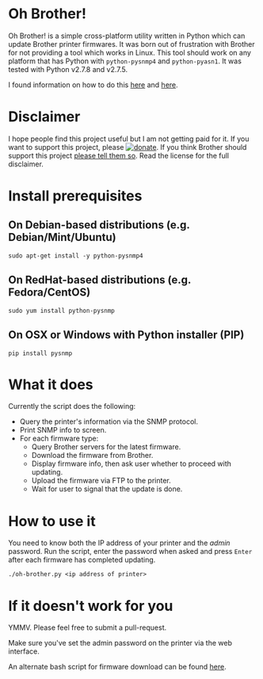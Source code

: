 # Oh Brother!
Oh Brother! is a simple cross-platform utility written in Python which can
update Brother printer firmwares.  It was born out of frustration with Brother
for not providing a tool which works in Linux.  This tool should work on any
platform that has Python with ``python-pysnmp4`` and ``python-pyasn1``.  It was tested with Python
v2.7.8 and v2.7.5.

I found information on how to do this
[here](https://cbompart.wordpress.com/2014/02/05/printer-update/) and
[here](http://pschla.blogspot.com/2013/08/resurrecting-brother-hl-2250dn-after.html).

# Disclaimer
I hope people find this project useful but I am not getting paid for it.  If you want to support this project, please [![donate](https://www.paypalobjects.com/en_US/i/btn/btn_donate_SM.gif)](https://www.paypal.com/cgi-bin/webscr?cmd=_s-xclick&hosted_button_id=J23DKKKYZRTA4).  If you think Brother should support this project [please tell them so](http://www.brother-usa.com/askus/).  Read the license for the full disclaimer.

# Install prerequisites

## On Debian-based distributions (e.g. Debian/Mint/Ubuntu)

```
sudo apt-get install -y python-pysnmp4
```

## On RedHat-based distributions (e.g. Fedora/CentOS)

```
sudo yum install python-pysnmp
```

## On OSX or Windows with Python installer (PIP)

```
pip install pysnmp
```

# What it does
Currently the script does the following:

  * Query the printer's information via the SNMP protocol.
  * Print SNMP info to screen.
  * For each firmware type:
    * Query Brother servers for the latest firmware.
    * Download the firmware from Brother.
    * Display firmware info, then ask user whether to proceed with updating.
    * Upload the firmware via FTP to the printer.
    * Wait for user to signal that the update is done.

# How to use it
You need to know both the IP address of your printer and the *admin* password.
Run the script, enter the password when asked and press ```Enter``` after each
firmware has completed updating.


```
./oh-brother.py <ip address of printer>
```

# If it doesn't work for you
YMMV.  Please feel free to submit a pull-request.

Make sure you've set the admin password on the printer via the web interface.

An alternate bash script for firmware download can be found
[here](https://cbompart.wordpress.com/2014/05/26/brother-printer-firmware-part-2/).
